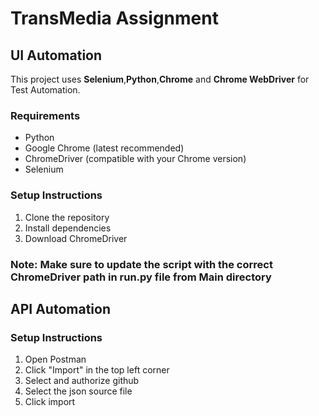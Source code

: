 # TransMedia Assignment

## UI Automation

This project uses **Selenium**,**Python**,**Chrome** and **Chrome WebDriver** for Test Automation.

### Requirements

- Python
- Google Chrome (latest recommended)
- ChromeDriver (compatible with your Chrome version)
- Selenium

### Setup Instructions

1. Clone the repository
2. Install dependencies
3. Download ChromeDriver

### Note: Make sure to update the script with the correct ChromeDriver path in run.py file from Main directory



## API Automation

### Setup Instructions

1. Open Postman
2. Click "Import" in the top left corner
3. Select and authorize github
4. Select the json source file
5. Click import
   
